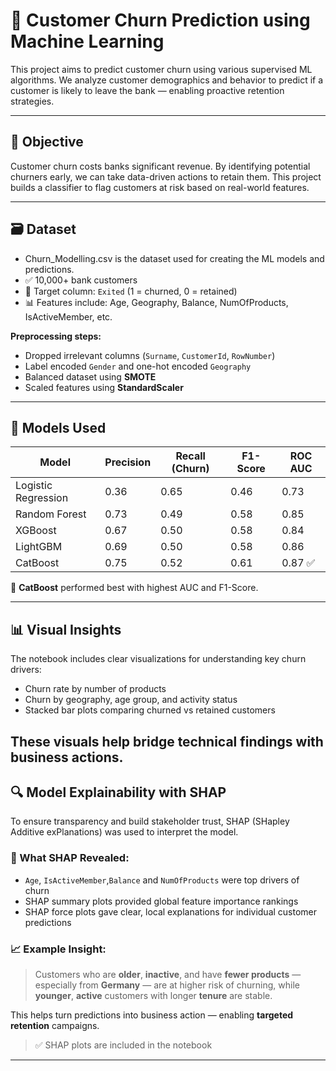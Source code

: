 # 🧠 Customer Churn Prediction using Machine Learning

This project aims to predict customer churn using various supervised ML algorithms. We analyze customer demographics and behavior to predict if a customer is likely to leave the bank — enabling proactive retention strategies.

---

## 📌 Objective

Customer churn costs banks significant revenue. By identifying potential churners early, we can take data-driven actions to retain them. This project builds a classifier to flag customers at risk based on real-world features.

---

## 🗃️ Dataset
- Churn_Modelling.csv is the dataset used for creating the ML models and predictions.
- ✅ 10,000+ bank customers
- 🎯 Target column: `Exited` (1 = churned, 0 = retained)
- 📊 Features include: Age, Geography, Balance, NumOfProducts, IsActiveMember, etc.

**Preprocessing steps:**
- Dropped irrelevant columns (`Surname`, `CustomerId`, `RowNumber`)
- Label encoded `Gender` and one-hot encoded `Geography`
- Balanced dataset using **SMOTE**
- Scaled features using **StandardScaler**

---

## 🤖 Models Used

| Model               | Precision | Recall (Churn) | F1-Score | ROC AUC |
|---------------------|-----------|----------------|----------|---------|
| Logistic Regression | 0.36      | 0.65           | 0.46     | 0.73    |
| Random Forest       | 0.73      | 0.49           | 0.58     | 0.85    |
| XGBoost             | 0.67      | 0.50           | 0.58     | 0.84    |
| LightGBM            | 0.69      | 0.50           | 0.58     | 0.86    |
| CatBoost            | 0.75      | 0.52           | 0.61     | 0.87 ✅ |

📌 **CatBoost** performed best with highest AUC and F1-Score.

---

## 📊 Visual Insights

The notebook includes clear visualizations for understanding key churn drivers:

- Churn rate by number of products
- Churn by geography, age group, and activity status
- Stacked bar plots comparing churned vs retained customers

These visuals help bridge technical findings with business actions.
---
## 🔍 Model Explainability with SHAP

To ensure transparency and build stakeholder trust, SHAP (SHapley Additive exPlanations) was used to interpret the model.

### 🧠 What SHAP Revealed:
- `Age`, `IsActiveMember`,`Balance` and `NumOfProducts` were top drivers of churn
- SHAP summary plots provided global feature importance rankings
- SHAP force plots gave clear, local explanations for individual customer predictions

### 📈 Example Insight:
> Customers who are **older**, **inactive**, and have **fewer products** — especially from **Germany** — are at higher risk of churning, while **younger**, **active** customers with longer **tenure** are stable.

This helps turn predictions into business action — enabling **targeted retention** campaigns.

> ✅ SHAP plots are included in the notebook 

---
